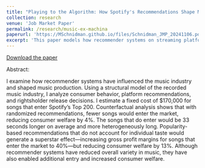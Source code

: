 ```yaml
---
title: "Playing to the Algorithm: How Spotify's Recommendations Shape Music Production"
collection: research
venue: 'Job Market Paper'
permalink: /research/music-ex-machina
paperurl: 'https://MSchnidman.github.io/files/Schnidman_JMP_20241106.pdf'
excerpt: 'This paper models how recommender systems on streaming platforms (e.g., Spotify) affect the characteristics of music record labels choose to release.'
---
```


[Download the paper](https://MSchnidman.github.io/files/Schnidman_JMP_20241106.pdf)

Abstract:

I examine how recommender systems have influenced the music industry and shaped
music production. Using a structural model of the recorded music industry, I analyze
consumer behavior, platform recommendations, and rightsholder release decisions.
I estimate a fixed cost of $170,000 for songs that enter Spotify’s Top 200. Counterfactual
analysis shows that with randomized recommendations, fewer songs would
enter the market, reducing consumer welfare by 4%. The songs that do enter would
be 33 seconds longer on average and more heterogeneously long. Popularity-based
recommendations that do not account for individual taste would generate a superstar
effect—increasing gross profit margins for songs that enter the market to 40%—but
reducing consumer welfare by 13%. Although recommender systems have reduced
overall variety in music, they have also enabled additional entry and increased consumer
welfare.